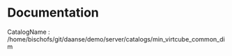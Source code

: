 # Documentation
CatalogName : /home/bischofs/git/daanse/demo/server/catalogs/min_virtcube_common_dim